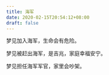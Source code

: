 ```yaml
---
title: 海军
date: 2020-02-15T20:54:12+08:00
draft: false
---
```


梦见加入海军，生命会有危险。<br>


梦见被赶出海军，是吉兆，家庭幸福安宁。<br>


梦见担任海军军官，家里会吵架。<br>
